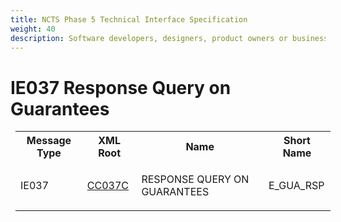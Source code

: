 ```yaml
---
title: NCTS Phase 5 Technical Interface Specification
weight: 40
description: Software developers, designers, product owners or business analysts. Integrate your software with the ERMIS service
---
```

# IE037 Response Query on Guarantees
<table cellspacing="0" style="border-collapse:collapse;margin-left:6pt">
 <tr>
  <th>
   Message Type
  </th>
  <th>
   XML Root
  </th>
  <th>
   Name
  </th>
  <th>
   Short Name
  </th>
 </tr>
 <tr style="height:14pt">
  <td style="">
   <p class="s3" style="">
    IE037
   </p>
  </td>
  <td style="">
   <a href="https://github.com/hmrc/transit-movements-validator/blob/main/conf/xsd/cc037c.xsd">
    CC037C
   </a>
  </td>
  <td style="">
   <p class="s3" style="">
    RESPONSE QUERY ON GUARANTEES
   </p>
  </td>
  <td style="">
   E_GUA_RSP
  </td>
 </tr>
</table>
